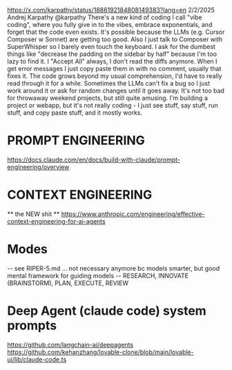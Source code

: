 https://x.com/karpathy/status/1886192184808149383?lang=en
2/2/2025
Andrej Karpathy
@karpathy
There's a new kind of coding I call "vibe coding", where you fully give in to the vibes, embrace exponentials, and forget that the code even exists. It's possible because the LLMs (e.g. Cursor Composer w Sonnet) are getting too good. Also I just talk to Composer with SuperWhisper so I barely even touch the keyboard. I ask for the dumbest things like "decrease the padding on the sidebar by half" because I'm too lazy to find it. I "Accept All" always, I don't read the diffs anymore. When I get error messages I just copy paste them in with no comment, usually that fixes it. The code grows beyond my usual comprehension, I'd have to really read through it for a while. Sometimes the LLMs can't fix a bug so I just work around it or ask for random changes until it goes away. It's not too bad for throwaway weekend projects, but still quite amusing. I'm building a project or webapp, but it's not really coding - I just see stuff, say stuff, run stuff, and copy paste stuff, and it mostly works.

# PROMPT ENGINEERING
https://docs.claude.com/en/docs/build-with-claude/prompt-engineering/overview

# CONTEXT ENGINEERING
** the NEW shit **
https://www.anthropic.com/engineering/effective-context-engineering-for-ai-agents

# Modes
-- see RIPER-5.md ... not necessary anymore bc models smarter, but good mental framework for guiding models
-- RESEARCH, INNOVATE (BRAINSTORM), PLAN, EXECUTE, REVIEW

# Deep Agent (claude code) system prompts
https://github.com/langchain-ai/deepagents
https://github.com/kehanzhang/lovable-clone/blob/main/lovable-ui/lib/claude-code.ts
